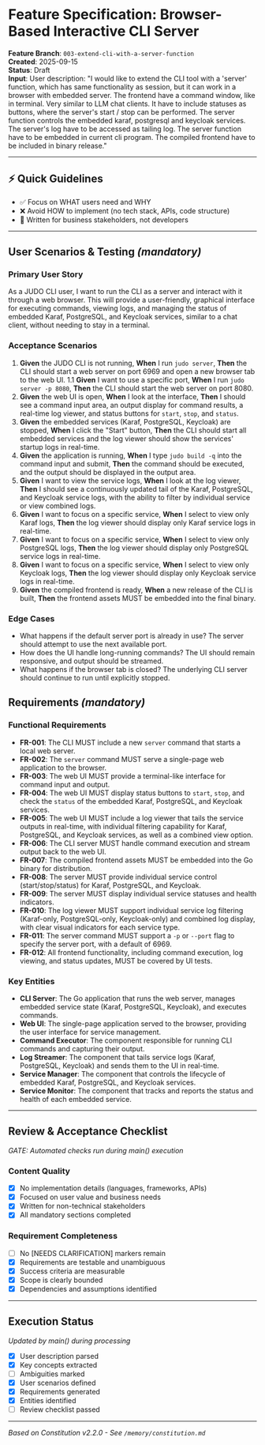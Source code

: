# Feature Specification: Browser-Based Interactive CLI Server

**Feature Branch**: `003-extend-cli-with-a-server-function`  
**Created**: 2025-09-15  
**Status**: Draft  
**Input**: User description: "I would like to extend the CLI tool with a 'server' function, which has same functionality as session, but it can work in a browser with embedded server. The frontend have a command window, like in terminal. Very similar to LLM chat clients. It have to include statuses as buttons, where the server's start / stop can be performed. The server function controls the embedded karaf, postgresql and keycloak services. The server's log have to be accessed as tailing log. The server function have to be embedded in current cli program. The compiled frontend have to be included in binary release."

---

## ⚡ Quick Guidelines
- ✅ Focus on WHAT users need and WHY
- ❌ Avoid HOW to implement (no tech stack, APIs, code structure)
- 👥 Written for business stakeholders, not developers

---

## User Scenarios & Testing *(mandatory)*

### Primary User Story
As a JUDO CLI user, I want to run the CLI as a server and interact with it through a web browser. This will provide a user-friendly, graphical interface for executing commands, viewing logs, and managing the status of embedded Karaf, PostgreSQL, and Keycloak services, similar to a chat client, without needing to stay in a terminal.

### Acceptance Scenarios
1. **Given** the JUDO CLI is not running, **When** I run `judo server`, **Then** the CLI should start a web server on port 6969 and open a new browser tab to the web UI.
1.1 **Given** I want to use a specific port, **When** I run `judo server -p 8080`, **Then** the CLI should start the web server on port 8080.
2. **Given** the web UI is open, **When** I look at the interface, **Then** I should see a command input area, an output display for command results, a real-time log viewer, and status buttons for `start`, `stop`, and `status`.
3. **Given** the embedded services (Karaf, PostgreSQL, Keycloak) are stopped, **When** I click the "Start" button, **Then** the CLI should start all embedded services and the log viewer should show the services' startup logs in real-time.
4. **Given** the application is running, **When** I type `judo build -q` into the command input and submit, **Then** the command should be executed, and the output should be displayed in the output area.
5. **Given** I want to view the service logs, **When** I look at the log viewer, **Then** I should see a continuously updated tail of the Karaf, PostgreSQL, and Keycloak service logs, with the ability to filter by individual service or view combined logs.
6. **Given** I want to focus on a specific service, **When** I select to view only Karaf logs, **Then** the log viewer should display only Karaf service logs in real-time.
7. **Given** I want to focus on a specific service, **When** I select to view only PostgreSQL logs, **Then** the log viewer should display only PostgreSQL service logs in real-time.
8. **Given** I want to focus on a specific service, **When** I select to view only Keycloak logs, **Then** the log viewer should display only Keycloak service logs in real-time.
6. **Given** the compiled frontend is ready, **When** a new release of the CLI is built, **Then** the frontend assets MUST be embedded into the final binary.

### Edge Cases
- What happens if the default server port is already in use? The server should attempt to use the next available port.
- How does the UI handle long-running commands? The UI should remain responsive, and output should be streamed.
- What happens if the browser tab is closed? The underlying CLI server should continue to run until explicitly stopped.

## Requirements *(mandatory)*

### Functional Requirements
- **FR-001**: The CLI MUST include a new `server` command that starts a local web server.
- **FR-002**: The `server` command MUST serve a single-page web application to the browser.
- **FR-003**: The web UI MUST provide a terminal-like interface for command input and output.
- **FR-004**: The web UI MUST display status buttons to `start`, `stop`, and check the `status` of the embedded Karaf, PostgreSQL, and Keycloak services.
- **FR-005**: The web UI MUST include a log viewer that tails the service outputs in real-time, with individual filtering capability for Karaf, PostgreSQL, and Keycloak services, as well as a combined view option.
- **FR-006**: The CLI server MUST handle command execution and stream output back to the web UI.
- **FR-007**: The compiled frontend assets MUST be embedded into the Go binary for distribution.
- **FR-008**: The server MUST provide individual service control (start/stop/status) for Karaf, PostgreSQL, and Keycloak.
- **FR-009**: The server MUST display individual service statuses and health indicators.
- **FR-010**: The log viewer MUST support individual service log filtering (Karaf-only, PostgreSQL-only, Keycloak-only) and combined log display, with clear visual indicators for each service type.
- **FR-011**: The server command MUST support a `-p` or `--port` flag to specify the server port, with a default of 6969.
- **FR-012**: All frontend functionality, including command execution, log viewing, and status updates, MUST be covered by UI tests.

### Key Entities
- **CLI Server**: The Go application that runs the web server, manages embedded service state (Karaf, PostgreSQL, Keycloak), and executes commands.
- **Web UI**: The single-page application served to the browser, providing the user interface for service management.
- **Command Executor**: The component responsible for running CLI commands and capturing their output.
- **Log Streamer**: The component that tails service logs (Karaf, PostgreSQL, Keycloak) and sends them to the UI in real-time.
- **Service Manager**: The component that controls the lifecycle of embedded Karaf, PostgreSQL, and Keycloak services.
- **Service Monitor**: The component that tracks and reports the status and health of each embedded service.

---

## Review & Acceptance Checklist
*GATE: Automated checks run during main() execution*

### Content Quality
- [x] No implementation details (languages, frameworks, APIs)
- [x] Focused on user value and business needs
- [x] Written for non-technical stakeholders
- [x] All mandatory sections completed

### Requirement Completeness
- [ ] No [NEEDS CLARIFICATION] markers remain
- [x] Requirements are testable and unambiguous  
- [x] Success criteria are measurable
- [x] Scope is clearly bounded
- [x] Dependencies and assumptions identified

---

## Execution Status
*Updated by main() during processing*

- [x] User description parsed
- [x] Key concepts extracted
- [ ] Ambiguities marked
- [x] User scenarios defined
- [x] Requirements generated
- [x] Entities identified
- [ ] Review checklist passed

---

*Based on Constitution v2.2.0 - See `/memory/constitution.md`*
